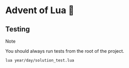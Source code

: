 # Advent of Lua 🎄

## Testing

> [!NOTE]
> You should always run tests from the root of the project.

```sh
lua year/day/solution_test.lua
```
